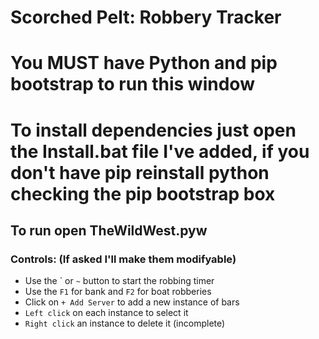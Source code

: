 # Scorched Pelt: Robbery Tracker
# You MUST have Python and pip bootstrap to run this window
# To install dependencies just open the Install.bat file I've added, if you don't have pip reinstall python checking the pip bootstrap box
## To run open TheWildWest.pyw

### Controls: (If asked I'll make them modifyable)
 - Use the \` or `~` button to start the robbing timer
 - Use the `F1` for bank and `F2` for boat robberies
 - Click on `+ Add Server` to add a new instance of bars
 - `Left click` on each instance to select it 
 - `Right click` an instance to delete it (incomplete)